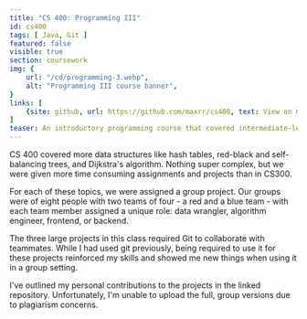```yaml
---
title: "CS 400: Programming III"
id: cs400
tags: [ Java, Git ]
featured: false
visible: true
section: coursework
img: {
    url: "/cd/programming-3.webp",
    alt: "Programming III course banner",
}
links: [
    {site: github, url: https://github.com/maxrr/cs400, text: View on Github }
]
teaser: An introductory programming course that covered intermediate-level data structures and algorithms. Projects were completed in groups of four.
---
```


CS 400 covered more data structures like hash tables, red-black and self-balancing trees, and Dijkstra's algorithm. Nothing super complex, but we were given more time consuming assignments and projects than in CS300.

For each of these topics, we were assigned a group project. Our groups were of eight people with two teams of four - a red and a blue team - with each team member assigned a unique role: data wrangler, algorithm engineer, frontend, or backend.

The three large projects in this class required Git to collaborate with teammates. While I had used git previously, being required to use it for these projects reinforced my skills and showed me new things when using it in a group setting.

I've outlined my personal contributions to the projects in the linked repository. Unfortunately, I'm unable to upload the full, group versions due to plagiarism concerns.
